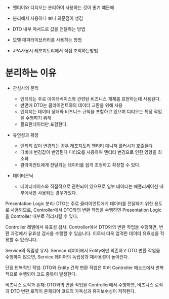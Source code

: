 
- 엔티이와 디티오는 분리하여 사용하는 것이 좋기 떄문에 
- 분리해서 사용하다 보니 의문점이 생김

- DTO 내부 메서드로 값을 전달하는 방법
- 모델 매퍼라이브러리를 사용하는 방법
- JPA사용시 레포지토리에서 직접 조회하는방법 


# 분리하는 이유
- 관심사의 분리 
  - 엔티티는 주로 데이터베이스와 관련된 비즈니스 개체를 표현하는데 사용된다.
  - 반면에 DTO는 클라이언트와의 데이터 교환을 위해 사용
  - 엔티티는 데이터 상태와 비즈니스 규칙을 포함하고 있으며 디티오는 특정 작업을 수행하기 위해 
  - 필요한데이터만 포함한다. 


- 유연성과 확장 
  - 엔티티 값이 변경되는 경우 레포지토리 엔티티 매니저 플러시가 호출될떄
  - 디비에 변경값이 반영된다 디티오를 사용하여 엔티티 변경으로 인한 영향을 최소화
  - 클라이언트에게 전달되는 데이터를 쉽게 조정하고 확장할 수 있다.

- 데이터은닉 
  - 데이터베이스와 직접적으로 관련되어 있으므로 일부 데이터는 애플리케이션 내부에서만 사용되는 경우가있다. 


Presentation Logic 분리: DTO는 주로 클라이언트에게 데이터를 전달하기 위한 용도로 사용되므로, Controller에서 DTO와의 변환 작업을 수행하면 Presentation Logic을 Controller 내부로 격리시킬 수 있다.

Controller 레벨에서 유효성 검사: Controller에서 DTO와의 변환 작업을 수행하면, 변환 과정에서 유효성 검사를 수행할 수 있습니다. 이로써 더욱 엄격한 데이터 유효성을 적용할 수 있습니다.

Service의 독립성 유지: Service 레이어에서 Entity에만 의존하고 DTO 변환 작업을 수행하지 않으면, Service 레이어의 독립성과 재사용성이 높아진다.

단점
반복적인 작업: DTO와 Entity 간의 변환 작업은 여러 Controller 메소드에서 반복적으로 수행되어 코드 중복이 발생한다.

비즈니스 로직과 혼재: DTO와의 변환 작업을 Controller에서 수행하면, 비즈니스 로직과 DTO 변환 로직이 혼재되어 코드의 가독성과 유지보수성이 저하된다.